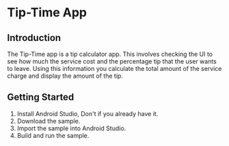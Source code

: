 Tip-Time App
================================

Introduction
------------
The Tip-Time app is a tip calculator app. This involves checking the UI to see how much the service cost and the percentage tip that the user wants to leave. 
Using this information you calculate the total amount of the service charge and display the amount of the tip.

Getting Started
---------------
1. Install Android Studio, Don't if you already have it.
2. Download the sample.
3. Import the sample into Android Studio.
4. Build and run the sample.
